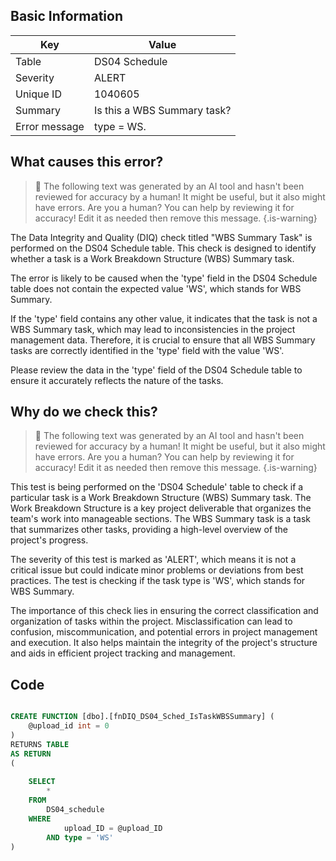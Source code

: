 ## Basic Information
| Key         | Value          |
|-------------|----------------|
| Table       | DS04 Schedule |
| Severity    | ALERT |
| Unique ID   | 1040605   |
| Summary     | Is this a WBS Summary task? |
| Error message | type = WS. |

## What causes this error?

> :robot: The following text was generated by an AI tool and hasn't been reviewed for accuracy by a human! It might be useful, but it also might have errors. Are you a human? You can help by reviewing it for accuracy! Edit it as needed then remove this message.
{.is-warning}

The Data Integrity and Quality (DIQ) check titled "WBS Summary Task" is performed on the DS04 Schedule table. This check is designed to identify whether a task is a Work Breakdown Structure (WBS) Summary task. 

The error is likely to be caused when the 'type' field in the DS04 Schedule table does not contain the expected value 'WS', which stands for WBS Summary. 

If the 'type' field contains any other value, it indicates that the task is not a WBS Summary task, which may lead to inconsistencies in the project management data. Therefore, it is crucial to ensure that all WBS Summary tasks are correctly identified in the 'type' field with the value 'WS'. 

Please review the data in the 'type' field of the DS04 Schedule table to ensure it accurately reflects the nature of the tasks.
## Why do we check this?

> :robot: The following text was generated by an AI tool and hasn't been reviewed for accuracy by a human! It might be useful, but it also might have errors. Are you a human? You can help by reviewing it for accuracy! Edit it as needed then remove this message.
{.is-warning}

This test is being performed on the 'DS04 Schedule' table to check if a particular task is a Work Breakdown Structure (WBS) Summary task. The Work Breakdown Structure is a key project deliverable that organizes the team's work into manageable sections. The WBS Summary task is a task that summarizes other tasks, providing a high-level overview of the project's progress.

The severity of this test is marked as 'ALERT', which means it is not a critical issue but could indicate minor problems or deviations from best practices. The test is checking if the task type is 'WS', which stands for WBS Summary. 

The importance of this check lies in ensuring the correct classification and organization of tasks within the project. Misclassification can lead to confusion, miscommunication, and potential errors in project management and execution. It also helps maintain the integrity of the project's structure and aids in efficient project tracking and management.
## Code

```sql

CREATE FUNCTION [dbo].[fnDIQ_DS04_Sched_IsTaskWBSSummary] (
	@upload_id int = 0
)
RETURNS TABLE
AS RETURN
(
	
	SELECT 
		*
	FROM
		DS04_schedule
	WHERE
			upload_ID = @upload_ID
		AND type = 'WS'
)
```
